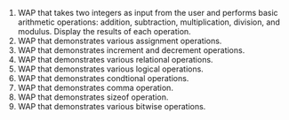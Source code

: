 1. WAP that takes two integers as input from the user and performs basic arithmetic operations: addition, subtraction, multiplication, division, and modulus. Display the results of each operation.
2. WAP that demonstrates various assignment operations.
3. WAP that demonstrates increment and decrement operations.
4. WAP that demonstrates various relational operations.
5. WAP that demonstrates various logical operations.
6. WAP that demonstrates condtional operations.
7. WAP that demonstrates comma operation.
8. WAP that demonstrates sizeof operation.
9. WAP that demonstrates various bitwise operations.
